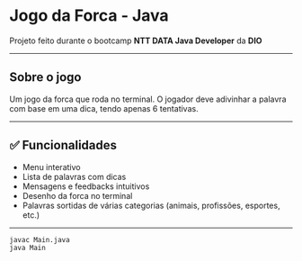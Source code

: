 # Jogo da Forca - Java

Projeto feito durante o bootcamp **NTT DATA Java Developer** da **DIO**

---

## Sobre o jogo

Um jogo da forca que roda no terminal. O jogador deve adivinhar a palavra com base em uma dica, tendo apenas 6 tentativas.

---

## ✅ Funcionalidades

- Menu interativo
- Lista de palavras com dicas
- Mensagens e feedbacks intuitivos
- Desenho da forca no terminal
- Palavras sortidas de várias categorias (animais, profissões, esportes, etc.)

---


```bash
javac Main.java
java Main
